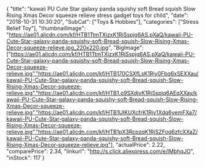 {
	"title": "kawaii PU Cute Star galaxy panda squishy soft  Bread squish Slow Rising Xmas Decor squeeze relieve stress gadget toys for child",
	"date": "2018-10-31 10:30:20",
	"SubCat": ["Toys & Hobbies"],
	"categories": ["Stress Relief Toy"],
	"thumbnailImage": "https://ae01.alicdn.com/kf/HTB1TtmTXizxK1RjSspjq6AS.pXaQ/kawaii-PU-Cute-Star-galaxy-panda-squishy-soft-Bread-squish-Slow-Rising-Xmas-Decor-squeeze-relieve.jpg_220x220.jpg",
	"BigImage": ["https://ae01.alicdn.com/kf/HTB1TtmTXizxK1RjSspjq6AS.pXaQ/kawaii-PU-Cute-Star-galaxy-panda-squishy-soft-Bread-squish-Slow-Rising-Xmas-Decor-squeeze-relieve.jpg","https://ae01.alicdn.com/kf/HTB170CSXfLsK1Rjy0Fbq6xSEXXau/kawaii-PU-Cute-Star-galaxy-panda-squishy-soft-Bread-squish-Slow-Rising-Xmas-Decor-squeeze-relieve.jpg","https://ae01.alicdn.com/kf/HTB1.o9SXdjvK1RjSspiq6AEqXXay/kawaii-PU-Cute-Star-galaxy-panda-squishy-soft-Bread-squish-Slow-Rising-Xmas-Decor-squeeze-relieve.jpg","https://ae01.alicdn.com/kf/HTB1UIKUXcfrK1Rjy1Xdq6yemFXa7/kawaii-PU-Cute-Star-galaxy-panda-squishy-soft-Bread-squish-Slow-Rising-Xmas-Decor-squeeze-relieve.jpg","https://ae01.alicdn.com/kf/HTB1pX3RcpzqK1RjSZFoq6zfcXXaZ/kawaii-PU-Cute-Star-galaxy-panda-squishy-soft-Bread-squish-Slow-Rising-Xmas-Decor-squeeze-relieve.jpg"],
	"actualPrice": 2.22,
	"comparePrice": 2.34,
	"linkurl": "http://s.click.aliexpress.com/e/lMbhqJO",
	"inStock": 117
}
